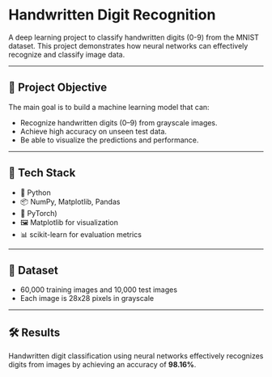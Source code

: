 # Handwritten Digit Recognition


A deep learning project to classify handwritten digits (0-9) from the MNIST dataset. This project demonstrates how neural networks can effectively recognize and classify image data.

---

## 🚀 Project Objective

The main goal is to build a machine learning model that can:
- Recognize handwritten digits (0–9) from grayscale images.
- Achieve high accuracy on unseen test data.
- Be able to visualize the predictions and performance.

---

## 🧰 Tech Stack

- 🐍 Python  
- 📦 NumPy, Matplotlib, Pandas  
- 🧠 PyTorch)  
- 🖼️ Matplotlib for visualization  
- 📊 scikit-learn for evaluation metrics

---

## 📁 Dataset

- 60,000 training images and 10,000 test images
- Each image is 28x28 pixels in grayscale

---

## 🛠️ Results
Handwritten digit classification using neural networks effectively recognizes digits 
from images by achieving an accuracy of **98.16%**. 





